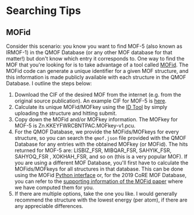 # Searching Tips

## MOFid
Consider this scenario: you know you want to find MOF-5 (also known as IRMOF-1) in the QMOF Database (or any other MOF database for that matter!) but don't know which entry it corresponds to. One way to find the MOF that you're looking for is to take advantage of a tool called [MOFid](https://github.com/snurr-group/mofid). The MOFid code can generate a unique identifier for a given MOF structure, and this information is made publicly available with each structure in the QMOF Database. I outline the steps below:

1. Download the CIF of the desired MOF from the internet (e.g. from the original source publication). An example CIF for MOF-5 is [here](https://github.com/iRASPA/RASPA2/blob/master/structures/mofs/cif/IRMOF-1.cif).
2. Calculate its unique MOFid/MOFkey using the [ID Tool](https://snurr-group.github.io/web-mofid/) by simply uploading the structure and hitting submit.
3. Copy down the MOFid and/or MOFkey information. The MOFkey for MOF-5 is Zn.KKEYFWRCBNTPAC.MOFkey-v1.pcu.
4. For the QMOF Database, we provide the MOFids/MOFkeys for every structure, so you can search the `qmof.json` file provided with the QMOF Database for any entries with the obtained MOFkey (or MOFid). The hits returned for MOF-5 are: LISBIZ_FSR, MIBQAR_FSR, SAHYIK_FSR, SAHYOQ_FSR , XOKHAH_FSR, and so on (this is a very popular MOF). If you are using a different MOF Database, you'll first have to calculate the MOFids/MOFkeys for all structures in that database. This can be done using the MOFid [Python interface](https://github.com/snurr-group/mofid) or, for the 2019 CoRE MOF Database, you can refer to the [supporting information of the MOFid paper](https://pubs.acs.org/doi/abs/10.1021/acs.cgd.9b01050) where we have computed them for you.
5. If there are multiple options, take the one you like. I would generally recommend the structure with the lowest energy (per atom), if there are any appreciable differences. 
